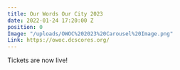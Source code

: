 ```yaml
---
title: Our Words Our City 2023
date: 2022-01-24 17:20:00 Z
position: 0
Image: "/uploads/OWOC%202023%20Carousel%20Image.png"
Link: https://owoc.dcscores.org/
---
```


Tickets are now live!